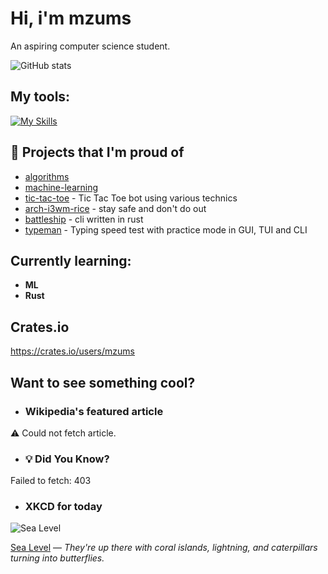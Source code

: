 # Hi, i'm mzums
An aspiring computer science student.  

![GitHub stats](https://github-readme-stats.vercel.app/api?username=mzums&show_icons=true&include_all_commits=true&theme=radical)

## My tools:
  
[![My Skills](https://skillicons.dev/icons?i=rust,python,pytorch,cpp,github,linux,arch,flutter&theme=dark)](https://skillicons.dev)

## 📌 Projects that I'm proud of
<!--PINNED:START-->
- [algorithms](https://github.com/mzums/algorithms)
- [machine-learning](https://github.com/mzums/machine-learning)
- [tic-tac-toe](https://github.com/mzums/tic-tac-toe) - Tic Tac Toe bot using various technics
- [arch-i3wm-rice](https://github.com/mzums/arch-i3wm-rice) - stay safe and don't do out
- [battleship](https://github.com/mzums/battleship) - cli written in rust
- [typeman](https://github.com/mzums/typeman) -  Typing speed test with practice mode in GUI, TUI and CLI
<!--PINNED:END-->

## Currently learning:
- **ML**
- **Rust**

## Crates.io
https://crates.io/users/mzums

## Want to see something cool?

- ### Wikipedia's featured article
    <!--WIKI:START-->
⚠️ Could not fetch article.
<!--WIKI:END-->

- ### 💡 Did You Know?
    <!--DYK:START-->
Failed to fetch: 403
<!--DYK:END-->

- ### XKCD for today
    <!--XKCD:START-->
![Sea Level](https://imgs.xkcd.com/comics/sea_level.png)

[Sea Level](https://xkcd.com/3135) — *They're up there with coral islands, lightning, and caterpillars turning into butterflies.*
<!--XKCD:END-->
